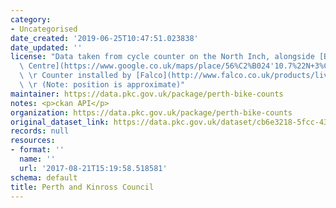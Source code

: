 ```yaml
---
category:
- Uncategorised
date_created: '2019-06-25T10:47:51.023838'
date_updated: ''
license: "Data taken from cycle counter on the North Inch, alongside [Bells Sports\
  \ Centre](https://www.google.co.uk/maps/place/56%C2%B024'10.7%22N+3%C2%B026'02.1%22W/@56.4026754,-3.4344972,18.25z/data=!4m5!3m4!1s0x0:0x0!8m2!3d56.402973!4d-3.433914)\r\
  \ \r Counter installed by [Falco](http://www.falco.co.uk/products/live-cycle-counter-data/).\r\
  \ \r (Note: position is approximate)"
maintainer: https://data.pkc.gov.uk/package/perth-bike-counts
notes: <p>ckan API</p>
organization: https://data.pkc.gov.uk/package/perth-bike-counts
original_dataset_link: https://data.pkc.gov.uk/dataset/cb6e3218-5fcc-4324-9450-632a15593396/resource/b5a25b82-4372-413f-9143-486e9fefceae/download/bike-counter-north-inch.csv
records: null
resources:
- format: ''
  name: ''
  url: '2017-08-21T15:19:58.518581'
schema: default
title: Perth and Kinross Council
---
```

